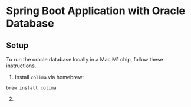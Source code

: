 # Spring Boot Application with Oracle Database

## Setup

To run the oracle database locally in a Mac M1 chip, follow these instructions.

1. Install `colima` via homebrew:

```shell
brew install colima
```

2. 
